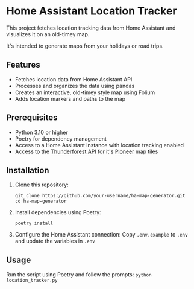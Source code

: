 # Home Assistant Location Tracker

This project fetches location tracking data from Home Assistant and visualizes it on an old-timey map. 

It's intended to generate maps from your holidays or road trips.

## Features

- Fetches location data from Home Assistant API
- Processes and organizes the data using pandas
- Creates an interactive, old-timey style map using Folium
- Adds location markers and paths to the map

## Prerequisites

- Python 3.10 or higher
- Poetry for dependency management
- Access to a Home Assistant instance with location tracking enabled
- Access to the [Thunderforest API](https://www.thunderforest.com/docs/apikeys/) for it's [Pioneer](https://www.thunderforest.com/maps/pioneer/) map tiles

## Installation

1. Clone this repository:
   ```
   git clone https://github.com/your-username/ha-map-generator.git
   cd ha-map-generator
   ```

2. Install dependencies using Poetry:
   ```
   poetry install
   ```

3. Configure the Home Assistant connection:
   Copy `.env.example` to `.env` and update the variables in `.env`

## Usage

Run the script using Poetry and follow the prompts:
`python location_tracker.py`
